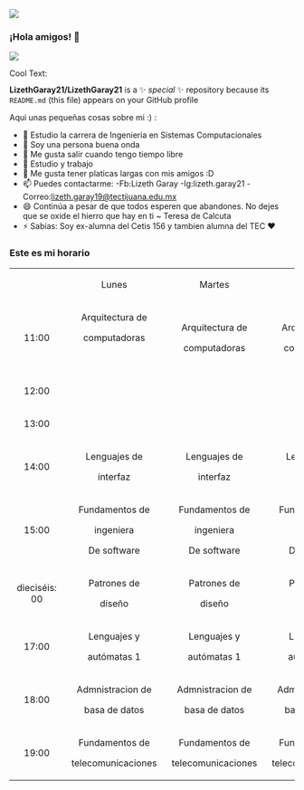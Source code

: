 ![](https://cooltext.com/Render-Image?RenderID=391718855730138&LogoId=3917188557)

### ¡Hola amigos! 👋

<img src="‪\Users\Dell\Downloads\cooltext391718855730138.png">

<a href="http://cooltext.com" target="_top"><img src="https://cooltext.com/images/ct_pixel.gif" width="80" height="15" alt="Cool Text: Logo and Graphics Generator" border="0" /></a>

**LizethGaray21/LizethGaray21** is a ✨ _special_ ✨ repository because its `README.md` (this file) appears on your GitHub profile

Aqui unas pequeñas cosas sobre mi :) :

- 🔭 Estudio la carrera de Ingenieria en Sistemas Computacionales
- 🌱 Soy una persona buena onda 
- 👯 Me gusta salir cuando tengo tiempo libre
- 🤔 Estudio y trabajo 
- 💬 Me gusta tener platicas largas con mis amigos :D
- 📫 Puedes contactarme:
   -Fb:Lizeth Garay 
   -Ig:lizeth.garay21
   -Correo:lizeth.garay19@tectijuana.edu.mx 
- 😄 Continúa a pesar de que todos esperen que abandones. No dejes que se oxide el hierro que hay en ti ~ Teresa de Calcuta
- ⚡ Sabias: Soy ex-alumna del Cetis 156 y tambien alumna del TEC ❤

### Este es mi horario
<table><tr><td class="border_l border_t border_r border_b selected" colspan="1" rowspan="1" style="display: table-cell; text-align: center;"><div class="wrap"><div style="margin: 10px 5px;"></div></div></td><td colspan="1" rowspan="1" class="border_l border_t border_r border_b selected" style="display: table-cell; text-align: center;"><div class="wrap"><div style="margin: 10px 5px;"><p><span><font style="vertical-align: inherit;"><font style="vertical-align: inherit;">Lunes</font></font></span></p></div></div></td><td colspan="1" rowspan="1" class="border_l border_t border_r border_b selected" style="display: table-cell; text-align: center;"><div class="wrap"><div style="margin: 10px 5px;"><p><span><font style="vertical-align: inherit;"><font style="vertical-align: inherit;">Martes</font></font></span></p></div></div></td><td colspan="1" rowspan="1" class="border_l border_t border_r border_b selected" style="display: table-cell; text-align: center;"><div class="wrap"><div style="margin: 10px 5px;"><p><span><font style="vertical-align: inherit;"><font style="vertical-align: inherit;">Miercoles</font></font></span></p></div></div></td><td colspan="1" rowspan="1" class="border_l border_t border_r border_b selected" style="display: table-cell; text-align: center;"><div class="wrap"><div style="margin: 10px 5px;"><p><span><font style="vertical-align: inherit;"><font style="vertical-align: inherit;">Jueves</font></font></span></p></div></div></td><td colspan="1" rowspan="1" class="border_l border_t border_r border_b selected" style="display: table-cell; text-align: center;"><div class="wrap"><div style="margin: 10px 5px;"><p><span><font style="vertical-align: inherit;"><font style="vertical-align: inherit;">Viernes</font></font></span></p></div></div></td></tr><tr><td colspan="1" rowspan="1" class="border_l border_t border_r border_b selected" style="display: table-cell; text-align: center;"><div class="wrap"><div style="margin: 10px 5px;"><p><span><font style="vertical-align: inherit;"><font style="vertical-align: inherit;">11:00</font></font></span></p></div></div></td><td colspan="1" rowspan="1" class="border_l border_t border_r border_b selected" style="display: table-cell; text-align: center;"><div class="wrap"><div style="margin: 10px 5px;"><p><span><font style="vertical-align: inherit;"><font style="vertical-align: inherit;">Arquitectura de</font></font></span></p><p><span><font style="vertical-align: inherit;"><font style="vertical-align: inherit;">computadoras</font></font></span></p><p><span><br></span></p></div></div></td><td colspan="1" rowspan="1" class="border_l border_t border_r border_b selected" style="display: table-cell; text-align: center;"><div class="wrap"><div style="margin: 10px 5px;"><p><span><font style="vertical-align: inherit;"><font style="vertical-align: inherit;">Arquitectura de</font></font></span></p><p><span><font style="vertical-align: inherit;"><font style="vertical-align: inherit;">computadoras</font></font></span></p></div></div></td><td colspan="1" rowspan="1" class="border_l border_t border_r border_b selected" style="display: table-cell; text-align: center;"><div class="wrap"><div style="margin: 10px 5px;"><p><span><font style="vertical-align: inherit;"><font style="vertical-align: inherit;">Arquitectura de</font></font></span></p><p><span><font style="vertical-align: inherit;"><font style="vertical-align: inherit;">computadoras</font></font></span></p></div></div></td><td colspan="1" rowspan="1" style="display: table-cell; text-align: center;" class="border_l border_t border_r border_b selected"><div class="wrap"><div style="margin: 10px 5px;"><p><span><font style="vertical-align: inherit;"><font style="vertical-align: inherit;">Arquitectura de</font></font></span></p><p><span><font style="vertical-align: inherit;"><font style="vertical-align: inherit;">computadoras</font></font></span></p></div></div></td><td colspan="1" rowspan="1" style="display: table-cell; text-align: center;" class="border_l border_t border_r border_b selected"><div class="wrap"><div style="margin: 10px 5px;"><p><span><font style="vertical-align: inherit;"><font style="vertical-align: inherit;">Arquitectura de</font></font></span></p><p><span><font style="vertical-align: inherit;"><font style="vertical-align: inherit;">computadoras</font></font></span></p></div></div></td></tr><tr><td colspan="1" rowspan="1" class="border_l border_t border_r border_b selected" style="display: table-cell; text-align: center;"><div class="wrap"><div style="margin: 10px 5px;"><p><span><font style="vertical-align: inherit;"><font style="vertical-align: inherit;">12:00</font></font></span></p></div></div></td><td colspan="1" rowspan="1" class="border_l border_t border_r border_b selected" style="display: table-cell; text-align: center;"><div class="wrap"><div style="margin: 10px 5px;"></div></div></td><td colspan="1" rowspan="1" class="border_l border_t border_r border_b selected" style="display: table-cell; text-align: center;"><div class="wrap"><div style="margin: 10px 5px;"></div></div></td><td colspan="1" rowspan="1" class="border_l border_t border_r border_b selected" style="display: table-cell; text-align: center;"><div class="wrap"><div style="margin: 10px 5px;"></div></div></td><td colspan="1" rowspan="1" class="border_l border_t border_r border_b selected" style="display: table-cell; text-align: center;"><div class="wrap"><div style="margin: 10px 5px;"></div></div></td><td colspan="1" rowspan="1" class="border_l border_t border_r border_b selected" style="display: table-cell; text-align: center;"><div class="wrap"><div style="margin: 10px 5px;"></div></div></td></tr><tr><td colspan="1" rowspan="1" class="border_l border_t border_r border_b selected" style="display: table-cell; text-align: center;"><div class="wrap"><div style="margin: 10px 5px;"><p><span><font style="vertical-align: inherit;"><font style="vertical-align: inherit;">13:00</font></font></span></p></div></div></td><td colspan="1" rowspan="1" class="border_l border_t border_r border_b selected" style="display: table-cell; text-align: center;"><div class="wrap"><div style="margin: 10px 5px;"></div></div></td><td colspan="1" rowspan="1" class="border_l border_t border_r border_b selected" style="display: table-cell; text-align: center;"><div class="wrap"><div style="margin: 10px 5px;"></div></div></td><td colspan="1" rowspan="1" class="border_l border_t border_r border_b selected" style="display: table-cell; text-align: center;"><div class="wrap"><div style="margin: 10px 5px;"></div></div></td><td colspan="1" rowspan="1" class="border_l border_t border_r border_b selected" style="display: table-cell; text-align: center;"><div class="wrap"><div style="margin: 10px 5px;"></div></div></td><td colspan="1" rowspan="1" class="border_l border_t border_r border_b selected" style="display: table-cell; text-align: center;"><div class="wrap"><div style="margin: 10px 5px;"></div></div></td></tr><tr><td colspan="1" rowspan="1" class="border_l border_t border_r border_b selected" style="display: table-cell; text-align: center;"><div class="wrap"><div style="margin: 10px 5px;"><p><span><font style="vertical-align: inherit;"><font style="vertical-align: inherit;">14:00</font></font></span></p></div></div></td><td colspan="1" rowspan="1" class="border_l border_t border_r border_b selected" style="display: table-cell; text-align: center;"><div class="wrap"><div style="margin: 10px 5px;"><p><span><font style="vertical-align: inherit;"><font style="vertical-align: inherit;">Lenguajes de</font></font></span></p><p><span><font style="vertical-align: inherit;"><font style="vertical-align: inherit;">interfaz</font></font></span></p></div></div></td><td colspan="1" rowspan="1" style="display: table-cell; text-align: center;" class="border_l border_t border_r border_b selected"><div class="wrap"><div style="margin: 10px 5px;"><p><span><font style="vertical-align: inherit;"><font style="vertical-align: inherit;">Lenguajes de</font></font></span></p><p><span><font style="vertical-align: inherit;"><font style="vertical-align: inherit;">interfaz</font></font></span></p></div></div></td><td colspan="1" rowspan="1" style="display: table-cell; text-align: center;" class="border_l border_t border_r border_b selected"><div class="wrap"><div style="margin: 10px 5px;"><p><span><font style="vertical-align: inherit;"><font style="vertical-align: inherit;">Lenguajes de</font></font></span></p><p><span><font style="vertical-align: inherit;"><font style="vertical-align: inherit;">interfaz</font></font></span></p></div></div></td><td colspan="1" rowspan="1" style="display: table-cell; text-align: center;" class="border_l border_t border_r border_b selected"><div class="wrap"><div style="margin: 10px 5px;"><p><span><font style="vertical-align: inherit;"><font style="vertical-align: inherit;">Lenguajes de</font></font></span></p><p><span><font style="vertical-align: inherit;"><font style="vertical-align: inherit;">interfaz</font></font></span></p></div></div></td><td colspan="1" rowspan="1" style="display: table-cell; text-align: center;" class="border_l border_t border_r border_b selected"><div class="wrap"><div style="margin: 10px 5px;"><p><span><font style="vertical-align: inherit;"><font style="vertical-align: inherit;">Lenguajes de</font></font></span></p><p><span><font style="vertical-align: inherit;"><font style="vertical-align: inherit;">interfaz</font></font></span></p></div></div></td></tr><tr><td colspan="1" rowspan="1" class="border_l border_t border_r border_b selected" style="display: table-cell; text-align: center;"><div class="wrap"><div style="margin: 10px 5px;"><p><span><font style="vertical-align: inherit;"><font style="vertical-align: inherit;">15:00</font></font></span></p></div></div></td><td colspan="1" rowspan="1" class="border_l border_t border_r border_b selected" style="display: table-cell; text-align: center;"><div class="wrap"><div style="margin: 10px 5px;"><p><span><font style="vertical-align: inherit;"><font style="vertical-align: inherit;">Fundamentos de</font></font></span></p><p><span><font style="vertical-align: inherit;"><font style="vertical-align: inherit;">ingeniera</font></font></span></p><p><span><font style="vertical-align: inherit;"><font style="vertical-align: inherit;">De software</font></font></span></p></div></div></td><td colspan="1" rowspan="1" style="display: table-cell; text-align: center;" class="border_l border_t border_r border_b selected"><div class="wrap"><div style="margin: 10px 5px;"><p><span><font style="vertical-align: inherit;"><font style="vertical-align: inherit;">Fundamentos de</font></font></span></p><p><span><font style="vertical-align: inherit;"><font style="vertical-align: inherit;">ingeniera</font></font></span></p><p><span><font style="vertical-align: inherit;"><font style="vertical-align: inherit;">De software</font></font></span></p></div></div></td><td colspan="1" rowspan="1" style="display: table-cell; text-align: center;" class="border_l border_t border_r border_b selected"><div class="wrap"><div style="margin: 10px 5px;"><p><span><font style="vertical-align: inherit;"><font style="vertical-align: inherit;">Fundamentos de</font></font></span></p><p><span><font style="vertical-align: inherit;"><font style="vertical-align: inherit;">ingeniera</font></font></span></p><p><span><font style="vertical-align: inherit;"><font style="vertical-align: inherit;">De software</font></font></span></p></div></div></td><td colspan="1" rowspan="1" style="display: table-cell; text-align: center;" class="border_l border_t border_r border_b selected"><div class="wrap"><div style="margin: 10px 5px;"><p><span><font style="vertical-align: inherit;"><font style="vertical-align: inherit;">Fundamentos de</font></font></span></p><p><span><font style="vertical-align: inherit;"><font style="vertical-align: inherit;">ingeniera</font></font></span></p><p><span><font style="vertical-align: inherit;"><font style="vertical-align: inherit;">De software</font></font></span></p></div></div></td><td colspan="1" rowspan="1" style="display: table-cell; text-align: center;" class="border_l border_t border_r border_b selected"><div class="wrap"><div style="margin: 10px 5px;"><p><span><font style="vertical-align: inherit;"><font style="vertical-align: inherit;">Fundamentos de</font></font></span></p><p><span><font style="vertical-align: inherit;"><font style="vertical-align: inherit;">ingeniera</font></font></span></p><p><span><font style="vertical-align: inherit;"><font style="vertical-align: inherit;">De software</font></font></span></p></div></div></td></tr><tr><td colspan="1" rowspan="1" class="border_l border_t border_r border_b selected" style="display: table-cell; text-align: center;"><div class="wrap"><div style="margin: 10px 5px;"><p><span><font style="vertical-align: inherit;"><font style="vertical-align: inherit;">dieciséis: 00</font></font></span></p></div></div></td><td colspan="1" rowspan="1" class="border_l border_t border_r border_b selected" style="display: table-cell; text-align: center;"><div class="wrap"><div style="margin: 10px 5px;"><p><span><font style="vertical-align: inherit;"><font style="vertical-align: inherit;">Patrones de</font></font></span></p><p><span><font style="vertical-align: inherit;"><font style="vertical-align: inherit;">diseño</font></font></span></p></div></div></td><td colspan="1" rowspan="1" style="display: table-cell; text-align: center;" class="border_l border_t border_r border_b selected"><div class="wrap"><div style="margin: 10px 5px;"><p><span><font style="vertical-align: inherit;"><font style="vertical-align: inherit;">Patrones de</font></font></span></p><p><span><font style="vertical-align: inherit;"><font style="vertical-align: inherit;">diseño</font></font></span></p></div></div></td><td colspan="1" rowspan="1" style="display: table-cell; text-align: center;" class="border_l border_t border_r border_b selected"><div class="wrap"><div style="margin: 10px 5px;"><p><span><font style="vertical-align: inherit;"><font style="vertical-align: inherit;">Patrones de</font></font></span></p><p><span><font style="vertical-align: inherit;"><font style="vertical-align: inherit;">diseño</font></font></span></p></div></div></td><td colspan="1" rowspan="1" style="display: table-cell; text-align: center;" class="border_l border_t border_r border_b selected"><div class="wrap"><div style="margin: 10px 5px;"><p><span><font style="vertical-align: inherit;"><font style="vertical-align: inherit;">Patrones de</font></font></span></p><p><span><font style="vertical-align: inherit;"><font style="vertical-align: inherit;">diseño</font></font></span></p></div></div></td><td colspan="1" rowspan="1" style="display: table-cell; text-align: center;" class="border_l border_t border_r border_b selected"><div class="wrap"><div style="margin: 10px 5px;"><p><span><font style="vertical-align: inherit;"><font style="vertical-align: inherit;">Patrones de</font></font></span></p><p><span><font style="vertical-align: inherit;"><font style="vertical-align: inherit;">diseño</font></font></span></p></div></div></td></tr><tr><td colspan="1" rowspan="1" class="border_l border_t border_r border_b selected" style="display: table-cell; text-align: center;"><div class="wrap"><div style="margin: 10px 5px;"><p><span><font style="vertical-align: inherit;"><font style="vertical-align: inherit;">17:00</font></font></span></p></div></div></td><td colspan="1" rowspan="1" class="border_l border_t border_r border_b selected" style="display: table-cell; text-align: center;"><div class="wrap"><div style="margin: 10px 5px;"><p><span><font style="vertical-align: inherit;"><font style="vertical-align: inherit;">Lenguajes y</font></font></span></p><p><span><font style="vertical-align: inherit;"><font style="vertical-align: inherit;">autómatas 1</font></font></span></p></div></div></td><td colspan="1" rowspan="1" style="display: table-cell; text-align: center;" class="border_l border_t border_r border_b selected"><div class="wrap"><div style="margin: 10px 5px;"><p><span><font style="vertical-align: inherit;"><font style="vertical-align: inherit;">Lenguajes y</font></font></span></p><p><span><font style="vertical-align: inherit;"><font style="vertical-align: inherit;">autómatas 1</font></font></span></p></div></div></td><td colspan="1" rowspan="1" style="display: table-cell; text-align: center;" class="border_l border_t border_r border_b selected"><div class="wrap"><div style="margin: 10px 5px;"><p><span><font style="vertical-align: inherit;"><font style="vertical-align: inherit;">Lenguajes y</font></font></span></p><p><span><font style="vertical-align: inherit;"><font style="vertical-align: inherit;">autómatas 1</font></font></span></p></div></div></td><td colspan="1" rowspan="1" style="display: table-cell; text-align: center;" class="border_l border_t border_r border_b selected"><div class="wrap"><div style="margin: 10px 5px;"><p><span><font style="vertical-align: inherit;"><font style="vertical-align: inherit;">Lenguajes y</font></font></span></p><p><span><font style="vertical-align: inherit;"><font style="vertical-align: inherit;">autómatas 1</font></font></span></p></div></div></td><td colspan="1" rowspan="1" style="display: table-cell; text-align: center;" class="border_l border_t border_r border_b selected"><div class="wrap"><div style="margin: 10px 5px;"><p><span><font style="vertical-align: inherit;"><font style="vertical-align: inherit;">Lenguajes y</font></font></span></p><p><span><font style="vertical-align: inherit;"><font style="vertical-align: inherit;">autómatas 1</font></font></span></p></div></div></td></tr><tr><td colspan="1" rowspan="1" class="border_l border_t border_r border_b selected" style="display: table-cell; text-align: center;"><div class="wrap"><div style="margin: 10px 5px;"><p><span><font style="vertical-align: inherit;"><font style="vertical-align: inherit;">18:00</font></font></span></p></div></div></td><td colspan="1" rowspan="1" class="border_l border_t border_r border_b selected" style="display: table-cell; text-align: center;"><div class="wrap"><div style="margin: 10px 5px;"><p><span><font style="vertical-align: inherit;"><font style="vertical-align: inherit;">Admnistracion de</font></font></span></p><p><span><font style="vertical-align: inherit;"><font style="vertical-align: inherit;">basa de datos</font></font></span></p></div></div></td><td colspan="1" rowspan="1" style="display: table-cell; text-align: center;" class="border_l border_t border_r border_b selected"><div class="wrap"><div style="margin: 10px 5px;"><p><span><font style="vertical-align: inherit;"><font style="vertical-align: inherit;">Admnistracion de</font></font></span></p><p><span><font style="vertical-align: inherit;"><font style="vertical-align: inherit;">basa de datos</font></font></span></p></div></div></td><td colspan="1" rowspan="1" style="display: table-cell; text-align: center;" class="border_l border_t border_r border_b selected"><div class="wrap"><div style="margin: 10px 5px;"><p><span><font style="vertical-align: inherit;"><font style="vertical-align: inherit;">Admnistracion de</font></font></span></p><p><span><font style="vertical-align: inherit;"><font style="vertical-align: inherit;">basa de datos</font></font></span></p></div></div></td><td colspan="1" rowspan="1" style="display: table-cell; text-align: center;" class="border_l border_t border_r border_b selected"><div class="wrap"><div style="margin: 10px 5px;"><p><span><font style="vertical-align: inherit;"><font style="vertical-align: inherit;">Admnistracion de</font></font></span></p><p><span><font style="vertical-align: inherit;"><font style="vertical-align: inherit;">basa de datos</font></font></span></p></div></div></td><td colspan="1" rowspan="1" style="display: table-cell; text-align: center;" class="border_l border_t border_r border_b selected"><div class="wrap"><div style="margin: 10px 5px;"><p><span><font style="vertical-align: inherit;"><font style="vertical-align: inherit;">Admnistracion de</font></font></span></p><p><span><font style="vertical-align: inherit;"><font style="vertical-align: inherit;">basa de datos</font></font></span></p></div></div></td></tr><tr><td colspan="1" rowspan="1" class="border_l border_t border_r border_b selected" style="display: table-cell; text-align: center;"><div class="wrap"><div style="margin: 10px 5px;"><p><span><font style="vertical-align: inherit;"><font style="vertical-align: inherit;">19:00</font></font></span></p></div></div></td><td colspan="1" rowspan="1" class="border_l border_t border_r border_b selected" style="display: table-cell; text-align: center;"><div class="wrap"><div style="margin: 10px 5px;"><p><span><font style="vertical-align: inherit;"><font style="vertical-align: inherit;">Fundamentos de</font></font></span></p><p><span><font style="vertical-align: inherit;"><font style="vertical-align: inherit;">telecomunicaciones</font></font></span></p></div></div></td><td colspan="1" rowspan="1" style="display: table-cell; text-align: center;" class="border_l border_t border_r border_b selected"><div class="wrap"><div style="margin: 10px 5px;"><p><span><font style="vertical-align: inherit;"><font style="vertical-align: inherit;">Fundamentos de</font></font></span></p><p><span><font style="vertical-align: inherit;"><font style="vertical-align: inherit;">telecomunicaciones</font></font></span></p></div></div></td><td colspan="1" rowspan="1" style="display: table-cell; text-align: center;" class="border_l border_t border_r border_b selected"><div class="wrap"><div style="margin: 10px 5px;"><p><span><font style="vertical-align: inherit;"><font style="vertical-align: inherit;">Fundamentos de</font></font></span></p><p><span><font style="vertical-align: inherit;"><font style="vertical-align: inherit;">telecomunicaciones</font></font></span></p></div></div></td><td colspan="1" rowspan="1" style="display: table-cell; text-align: center;" class="border_l border_t border_r border_b selected"><div class="wrap"><div style="margin: 10px 5px;"><p><span><font style="vertical-align: inherit;"><font style="vertical-align: inherit;">Fundamentos de</font></font></span></p><p><span><font style="vertical-align: inherit;"><font style="vertical-align: inherit;">telecomunicaciones</font></font></span></p></div></div></td><td colspan="1" rowspan="1" style="display: table-cell; text-align: center;" class="border_l border_t border_r border_b selected"><div class="wrap"><div style="margin: 10px 5px;"><p><span><font style="vertical-align: inherit;"><font style="vertical-align: inherit;">Fundamentos de</font></font></span></p><p><span><font style="vertical-align: inherit;"><font style="vertical-align: inherit;">telecomunicaciones</font></font></span></p></div></div></td></tr></table>

